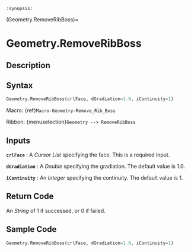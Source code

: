 ```{module} Geometry.RemoveRibBoss()
:synopsis:
```

(Geometry.RemoveRibBoss)=

# Geometry.RemoveRibBoss

## Description

## Syntax

```python
Geometry.RemoveRibBoss(crlFace, dGradiation=1.0, iContinuity=1)
```

Macro: {ref}`Macro-Geometry-Remove_Rib_Boss`

Ribbon: {menuselection}`Geometry --> RemoveRibBoss`

## Inputs

**`crlFace`**
: A _Cursor List_ specifying the face. This is a required input.

**`dGradiation`**
: A _Double_ specifying the gradiation. The default value is 1.0.

**`iContinuity`**
: An _Integer_ specifying the continuity. The default value is 1.

## Return Code

An _String_ of 1 if successed, or 0 if failed.

## Sample Code

```python
Geometry.RemoveRibBoss(crlFace, dGradiation=1.0, iContinuity=1)
```
